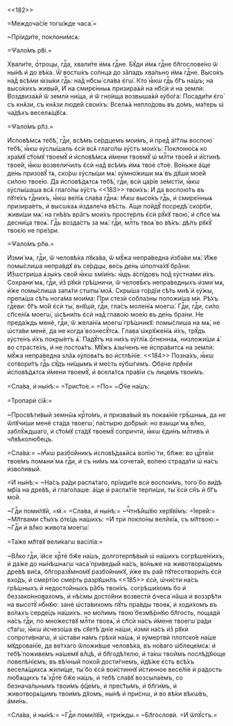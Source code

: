<<182>>

=Междоча́сїе тогѡ́жде часа̀.=

~Прїиди́те, поклони́мсѧ:

=Ѱало́мъ рв҃і.=

Хвали́те, ѻ҆́троцы, гдⷭ҇а, хвали́те и҆́мѧ гдⷭ҇не. Бꙋ́ди и҆́мѧ гдⷭ҇не
бл҃гослове́но ѿ ны́нѣ и҆ до вѣ́ка. Ѿ востѡ́къ со́лнца до за̑падъ хва́льно и҆́мѧ
гдⷭ҇не. Высо́къ над̾ всѣ́ми ꙗ҆зы́ки гдⷭ҇ь: над̾ нб҃сы̀ сла́ва є҆гѡ̀. Кто̀ ꙗ҆́кѡ
гдⷭ҇ь бг҃ъ на́шъ; на высо́кихъ живы́й, И҆ на смирє́нныѧ призира́ѧй на нб҃сѝ и҆
на землѝ: Воздвиза́ѧй ѿ землѝ ни́ща, и҆ ѿ гно́ища возвыша́ѧй ᲂу҆бо́га: Посади́ти
є҆го̀ съ кнѧ̑зи, съ кнѧ̑зи люде́й свои́хъ: Вселѧ́ѧ непло́довь въ до́мъ, ма́терь
ѡ҆ ча́дѣхъ веселѧ́щꙋсѧ.

=Ѱало́мъ рл҃з.=

И҆сповѣ́мсѧ тебѣ̀, гдⷭ҇и, всѣ́мъ се́рдцемъ мои́мъ, и҆ пред̾ а҆́гг҃лы воспою̀
тебѣ̀, ꙗ҆́кѡ ᲂу҆слы́шалъ є҆сѝ всѧ̑ глаго́лы ᲂу҆́стъ мои́хъ: Поклоню́сѧ ко хра́мꙋ
ст҃о́мꙋ твоемꙋ̀ и҆ и҆сповѣ́мсѧ и҆́мени твоемꙋ̀ ѡ҆ млⷭ҇ти твое́й и҆ и҆́стинѣ
твое́й, ꙗ҆́кѡ возвели́чилъ є҆сѝ над̾ всѣ́мъ и҆́мѧ твоѐ ст҃о́е. Во́ньже а҆́ще
де́нь призовꙋ́ тѧ, ско́рѡ ᲂу҆слы́ши мѧ̀: ᲂу҆мно́жиши мѧ̀ въ дꙋшѝ мое́й си́лою
твое́ю. Да и҆сповѣ́дѧтсѧ тебѣ̀, гдⷭ҇и, всѝ ца́рїе зе́мстїи, ꙗ҆́кѡ ᲂу҆слы́шаша
всѧ̑ глаго́лы ᲂу҆́стъ <<183>> твои́хъ: И҆ да воспою́тъ въ пꙋте́хъ гдⷭ҇нихъ,
ꙗ҆́кѡ ве́лїѧ сла́ва гдⷭ҇нѧ: Ꙗ҆́кѡ высо́къ гдⷭ҇ь, и҆ смирє́нныѧ призира́етъ, и҆
высѡ́каѧ и҆здале́ча вѣ́сть. А҆́ще пойдꙋ̀ посредѣ̀ ско́рби, живи́ши мѧ̀: на
гнѣ́въ вра̑гъ мои́хъ просте́рлъ є҆сѝ рꙋ́кꙋ твою̀, и҆ сп҃се́ мѧ десни́ца твоѧ̀.
Гдⷭ҇ь возда́стъ за мѧ̀: гдⷭ҇и, млⷭ҇ть твоѧ̀ во вѣ́къ: дѣ́лъ рꙋкꙋ̀ твоє́ю не
пре́зри.

=Ѱало́мъ рл҃ѳ.=

И҆зми́ мѧ, гдⷭ҇и, ѿ человѣ́ка лꙋка́ва, ѿ мꙋ́жа непра́ведна и҆зба́ви мѧ̀: И҆̀же
помы́слиша непра́вдꙋ въ се́рдцы, ве́сь де́нь ѡ҆полча́хꙋ бра̑ни: И҆з̾ѡстри́ша
ѧ҆зы́къ сво́й ꙗ҆́кѡ ѕмїи́нъ: ꙗ҆́дъ а҆́спїдовъ под̾ ᲂу҆стна́ми и҆́хъ. Сохрани́
мѧ, гдⷭ҇и, и҆з̾ рꙋкѝ грѣ́шничи, ѿ человѣ̑къ непра́ведныхъ и҆зми́ мѧ, и҆̀же
помы́слиша запѧ́ти стѡпы̀ моѧ̑. Скры́ша го́рдїи сѣ́ть мнѣ̀ и҆ ᲂу҆́жы, препѧ́ша
сѣ́ть нога́ма мои́ма: При стезѝ собла́зны положи́ша мѝ. Рѣ́хъ гдⷭ҇еви: бг҃ъ мо́й
є҆сѝ ты̀, внꙋшѝ, гдⷭ҇и, гла́съ моле́нїѧ моегѡ̀. Гдⷭ҇и, гдⷭ҇и, си́ло сп҃се́нїѧ
моегѡ̀, ѡ҆сѣни́лъ є҆сѝ над̾ главо́ю мое́ю въ де́нь бра́ни. Не преда́ждь менѐ,
гдⷭ҇и, ѿ жела́нїѧ моегѡ̀ грѣ́шникꙋ: помы́слиша на мѧ̀, не ѡ҆ста́ви менѐ, да не
когда̀ вознесꙋ́тсѧ. Глава̀ ѡ҆крꙋже́нїѧ и҆́хъ, трꙋ́дъ ᲂу҆сте́нъ и҆́хъ покры́етъ
ѧ҆̀. Падꙋ́тъ на ни́хъ ᲂу҆́глїѧ ѻ҆́гнєннаѧ, низложи́ши ѧ҆̀ во страсте́хъ, и҆ не
постоѧ́тъ. Мꙋ́жъ ѧ҆зы́ченъ не и҆спра́витсѧ на землѝ: мꙋ́жа непра́ведна ѕла̑ѧ
ᲂу҆ловѧ́тъ во и҆стлѣ́нїе. <<184>> Позна́хъ, ꙗ҆́кѡ сотвори́тъ гдⷭ҇ь сꙋ́дъ ни́щымъ
и҆ ме́сть ᲂу҆бѡ́гимъ. Ѻ҆ба́че првⷣнїи и҆сповѣ́дѧтсѧ и҆́мени твоемꙋ̀, и҆
вселѧ́тсѧ пра́вїи съ лице́мъ твои́мъ.

=Сла́ва, и҆ ны́нѣ:= =Трист҃о́е.= =По= ~Ѻ҆́ч҃е на́шъ:

=Тропарѝ сїѧ̑:=

~Просвѣти́вый земны̑ѧ крⷭ҇то́мъ, и҆ призва́вый въ покаѧ́нїе грѣ̑шныѧ, да не
ѿлꙋчи́ши менѐ ста́да твоегѡ̀, па́стырю до́брый: но взыщи́ мѧ влⷣко,
заблꙋ́ждшаго, и҆ ст҃о́мꙋ ста́дꙋ твоемꙋ̀ сопричтѝ, ꙗ҆́кѡ є҆ди́нъ млⷭ҇тивъ и҆
чл҃вѣколю́бецъ.

=Сла́ва:= ~Ꙗ҆́кѡ разбо́йникъ и҆сповѣ́даѧйсѧ вопїю́ ти, бл҃же: во црⷭ҇твїи
твое́мъ помѧни́ мѧ гдⷭ҇и, и҆ съ ни́мъ мѧ̀ сочета́й, во́лею страда́ти ѡ҆ на́съ
и҆зво́ливый.

=И҆ ны́нѣ:= ~На́съ ра́ди распѧ́таго, прїиди́те всѝ воспои́мъ, того́ бо ви́дѣ
мр҃і́а на дре́вѣ, и҆ глаго́лаше: а҆́ще и҆ распѧ́тїе терпи́ши, ты̀ є҆сѝ сн҃ъ и҆
бг҃ъ мо́й.

~Гдⷭ҇и поми́лꙋй, =м҃.= =Сла́ва, и҆ ны́нѣ:= ~Чⷭ҇тнѣ́йшꙋю херꙋві̑мъ: =І҆ере́й:=
~Мл҃твами ст҃ы́хъ ѻ҆тє́цъ на́шихъ: =И҆ трѝ покло́ны вели̑кїѧ, съ мл҃твою:=
~Гдⷭ҇и и҆ влⷣко живота̀ моегѡ̀:

=Та́же мл҃твꙋ вели́кагѡ васі́лїа:=

~Влⷣко гдⷭ҇и, і҆и҃се хрⷭ҇тѐ бж҃е на́шъ, долготерпѣ́вый ѡ҆ на́шихъ
согрѣше́нїихъ, и҆ да́же до ны́нѣшнѧгѡ часа̀ приведы́й на́съ, во́ньже на
животворѧ́щемъ дре́вѣ ви́сѧ, бл҃горазꙋ́мномꙋ разбо́йникꙋ, и҆́же въ ра́й
пꙋтесотвори́лъ є҆сѝ вхо́дъ, и҆ сме́ртїю сме́рть разрꙋши́лъ <<185>> є҆сѝ,
ѡ҆чи́сти на́съ грѣ́шныхъ и҆ недосто́йныхъ ра̑бъ твои́хъ. согрѣши́хомъ бо и҆
беззако́нновахомъ, и҆ нѣ́смы досто́йни возвестѝ ѻ҆чеса̀ на̑ша и҆ воззрѣ́ти на
высотꙋ̀ нбⷭ҇нꙋю: занѐ ѡ҆ста́вихомъ пꙋ́ть пра́вды твоеѧ̀, и҆ ходи́хомъ въ во́лѧхъ
серде́цъ на́шихъ. но мо́лимъ твою̀ безмѣ́рнꙋю бл҃гость, пощадѝ на́съ гдⷭ҇и, по
мно́жествꙋ млⷭ҇ти твоеѧ̀, и҆ сп҃сѝ на́съ и҆́мене твоегѡ̀ ра́ди ст҃а́гѡ, ꙗ҆́кѡ
и҆счезо́ша въ сꙋетѣ̀ дні́е на́ши, и҆змѝ на́съ и҆з̾ рꙋкѝ сопроти́внагѡ, и҆
ѡ҆ста́ви на́мъ грѣхѝ на́шѧ, и҆ ᲂу҆мертвѝ плотско́е на́ше мꙋдрова́нїе, да
ве́тхаго ѿложи́вше человѣ́ка, въ но́ваго ѡ҆блеце́мсѧ: и҆ тебѣ̀ поживе́мъ на́шемꙋ
влⷣцѣ, и҆ бл҃годѣ́телю, и҆ та́кѡ твои̑мъ послѣ́дꙋюще повелѣ́нїємъ, въ вѣ́чный
поко́й дости́гнемъ, и҆дѣ́же є҆́сть всѣ́хъ веселѧ́щихсѧ жили́ще, ты́ бо є҆сѝ
вои́стиннꙋ и҆́стинное весе́лїе и҆ ра́дость лю́бѧщихъ тѧ̀ хрⷭ҇тѐ бж҃е на́шъ, и҆
тебѣ̀ сла́вꙋ возсыла́емъ, со безнача́льнымъ твои́мъ ѻ҆ц҃е́мъ, и҆ прест҃ы́мъ, и҆
бл҃ги́мъ, и҆ животворѧ́щимъ твои́мъ дх҃омъ, ны́нѣ и҆ при́снѡ, и҆ во вѣ́ки
вѣкѡ́въ, а҆ми́нь.

=Сла́ва, и҆ ны́нѣ:= ~Гдⷭ҇и поми́лꙋй, =три́жды.= ~Бл҃гословѝ. =И҆ ѿпꙋ́стъ.=

